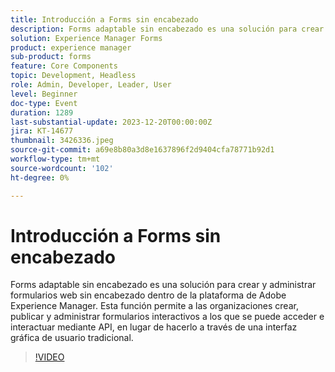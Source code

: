 ```yaml
---
title: Introducción a Forms sin encabezado
description: Forms adaptable sin encabezado es una solución para crear y administrar formularios web sin encabezado dentro de la plataforma de Adobe Experience Manager. Esta función permite a las organizaciones crear, publicar y administrar formularios interactivos a los que se puede acceder e interactuar mediante API, en lugar de hacerlo a través de una interfaz gráfica de usuario tradicional.
solution: Experience Manager Forms
product: experience manager
sub-product: forms
feature: Core Components
topic: Development, Headless
role: Admin, Developer, Leader, User
level: Beginner
doc-type: Event
duration: 1289
last-substantial-update: 2023-12-20T00:00:00Z
jira: KT-14677
thumbnail: 3426336.jpeg
source-git-commit: a69e8b80a3d8e1637896f2d9404cfa78771b92d1
workflow-type: tm+mt
source-wordcount: '102'
ht-degree: 0%

---
```



# Introducción a Forms sin encabezado

Forms adaptable sin encabezado es una solución para crear y administrar formularios web sin encabezado dentro de la plataforma de Adobe Experience Manager. Esta función permite a las organizaciones crear, publicar y administrar formularios interactivos a los que se puede acceder e interactuar mediante API, en lugar de hacerlo a través de una interfaz gráfica de usuario tradicional.

>[!VIDEO](https://video.tv.adobe.com/v/3426336/?learn=on)
